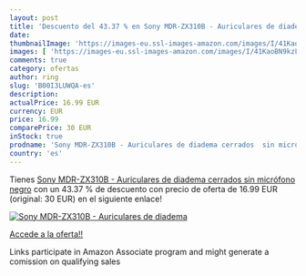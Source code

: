 ```yaml
---
layout: post
title: 'Descuento del 43.37 % en Sony MDR-ZX310B - Auriculares de diadema'
date: 
thumbnailImage: 'https://images-eu.ssl-images-amazon.com/images/I/41KaoBN9kzL._SL200_.jpg'
images: [ 'https://images-eu.ssl-images-amazon.com/images/I/41KaoBN9kzL._SL200_.jpg' ]
comments: true
category: ofertas
author: ring
slug: 'B00I3LUWQA-es'
description:
actualPrice: 16.99 EUR
currency: EUR
price: 16.99
comparePrice: 30 EUR
inStock: true
prodname: 'Sony MDR-ZX310B - Auriculares de diadema cerrados  sin micrófono   negro'
country: 'es'
---
```


Tienes [Sony MDR-ZX310B - Auriculares de diadema cerrados  sin micrófono   negro](https://www.amazon.es/dp/B00I3LUWQA/?tag=tolees-21) con un 43.37 % de descuento con precio de oferta de 16.99 EUR (original: 30 EUR) en el siguiente enlace!

[![Sony MDR-ZX310B - Auriculares de diadema](https://images-eu.ssl-images-amazon.com/images/I/41KaoBN9kzL._SL200_.jpg)](https://www.amazon.es/dp/B00I3LUWQA/?tag=tolees-21)

[Accede a la oferta!!](https://www.amazon.es/dp/B00I3LUWQA/?tag=tolees-21)

Links participate in Amazon Associate program and might generate a comission on qualifying sales


